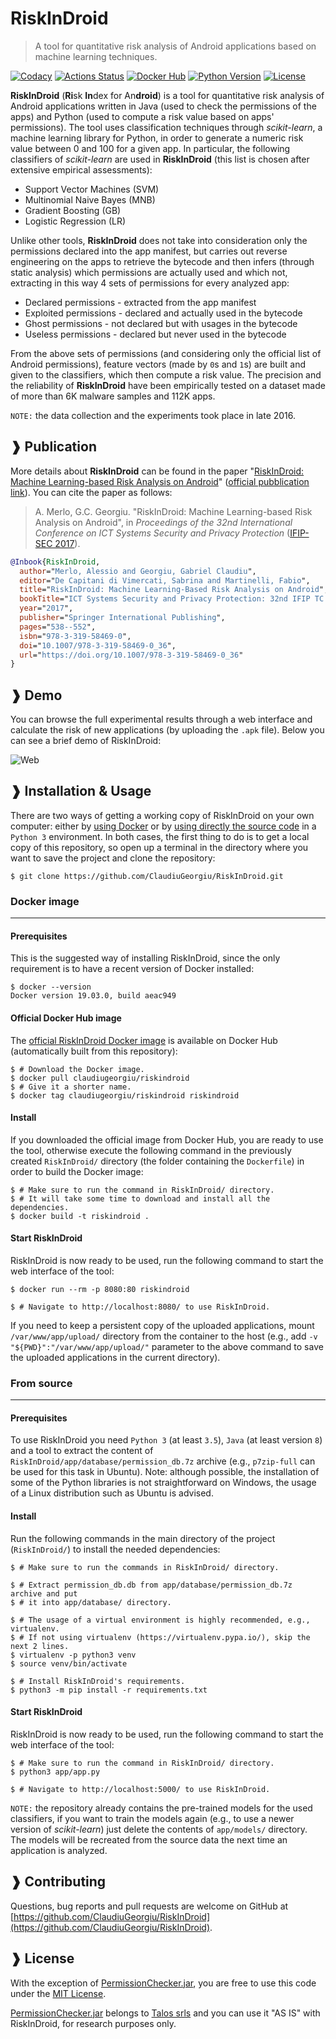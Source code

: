 # RiskInDroid

> A tool for quantitative risk analysis of Android applications based on machine
> learning techniques.

[![Codacy](https://api.codacy.com/project/badge/Grade/13be50b318c74ac88fba3e13bd620f9c)](https://www.codacy.com/app/ClaudiuGeorgiu/RiskInDroid)
[![Actions Status](https://github.com/ClaudiuGeorgiu/RiskInDroid/workflows/Build/badge.svg)](https://github.com/ClaudiuGeorgiu/RiskInDroid/actions?query=workflow%3ABuild)
[![Docker Hub](https://img.shields.io/docker/cloud/build/claudiugeorgiu/riskindroid)](https://hub.docker.com/r/claudiugeorgiu/riskindroid)
[![Python Version](https://img.shields.io/badge/Python-3.5%2B-green.svg?logo=python&logoColor=white)](https://www.python.org/downloads/)
[![License](https://img.shields.io/badge/license-MIT-blue.svg)](https://github.com/ClaudiuGeorgiu/RiskInDroid/blob/master/LICENSE)



**RiskInDroid** (**Ri**sk **In**dex for An**droid**) is a tool for quantitative risk
analysis of Android applications written in Java (used to check the permissions of the
apps) and Python (used to compute a risk value based on apps' permissions). The tool
uses classification techniques through *scikit-learn*, a machine learning library for
Python, in order to generate a numeric risk value between 0 and 100 for a given app.
In particular, the following classifiers of *scikit-learn* are used in **RiskInDroid**
(this list is chosen after extensive empirical assessments):
* Support Vector Machines (SVM)
* Multinomial Naive Bayes (MNB)
* Gradient Boosting (GB)
* Logistic Regression (LR)

Unlike other tools, **RiskInDroid** does not take into consideration only the
permissions declared into the app manifest, but carries out reverse engineering on
the apps to retrieve the bytecode and then infers (through static analysis) which
permissions are actually used and which not, extracting in this way 4 sets of
permissions for every analyzed app:
* Declared permissions - extracted from the app manifest
* Exploited permissions - declared and actually used in the bytecode
* Ghost permissions - not declared but with usages in the bytecode
* Useless permissions - declared but never used in the bytecode

From the above sets of permissions (and considering only the official list of Android
permissions), feature vectors (made by `0`s and `1`s) are built and given to the
classifiers, which then compute a risk value. The precision and the reliability of
**RiskInDroid** have been empirically tested on a dataset made of more than 6K malware
samples and 112K apps.

`NOTE:` the data collection and the experiments took place in late 2016.



## ❱ Publication

More details about **RiskInDroid** can be found in the paper
"[RiskInDroid: Machine Learning-based Risk Analysis on Android](https://github.com/ClaudiuGeorgiu/RiskInDroid/blob/master/docs/paper/RiskInDroid.pdf)"
([official pubblication link](https://link.springer.com/chapter/10.1007/978-3-319-58469-0_36)).
You can cite the paper as follows:

> A. Merlo, G.C. Georgiu. "RiskInDroid: Machine Learning-based Risk Analysis on Android",
> in *Proceedings of the 32nd International Conference on ICT Systems Security and
> Privacy Protection* ([IFIP-SEC 2017](http://www.ifipsec.org/)).

```BibTeX
@Inbook{RiskInDroid,
  author="Merlo, Alessio and Georgiu, Gabriel Claudiu",
  editor="De Capitani di Vimercati, Sabrina and Martinelli, Fabio",
  title="RiskInDroid: Machine Learning-Based Risk Analysis on Android",
  bookTitle="ICT Systems Security and Privacy Protection: 32nd IFIP TC 11 International Conference, SEC 2017, Rome, Italy, May 29-31, 2017, Proceedings",
  year="2017",
  publisher="Springer International Publishing",
  pages="538--552",
  isbn="978-3-319-58469-0",
  doi="10.1007/978-3-319-58469-0_36",
  url="https://doi.org/10.1007/978-3-319-58469-0_36"
}
```



## ❱ Demo

You can browse the full experimental results through a web interface and calculate the
risk of new applications (by uploading the `.apk` file). Below you can see a brief
demo of RiskInDroid:

![Web](https://raw.githubusercontent.com/ClaudiuGeorgiu/RiskInDroid/master/docs/demo/web.gif)



## ❱ Installation & Usage

There are two ways of getting a working copy of RiskInDroid on your own computer:
either by [using Docker](#docker-image) or by
[using directly the source code](#from-source) in a `Python 3` environment. In both
cases, the first thing to do is to get a local copy of this repository, so open up a
terminal in the directory where you want to save the project and clone the repository:

```Shell
$ git clone https://github.com/ClaudiuGeorgiu/RiskInDroid.git
```

### Docker image

----------------------------------------------------------------------------------------

#### Prerequisites

This is the suggested way of installing RiskInDroid, since the only requirement
is to have a recent version of Docker installed:

```Shell
$ docker --version             
Docker version 19.03.0, build aeac949
```

#### Official Docker Hub image

The [official RiskInDroid Docker image](https://hub.docker.com/r/claudiugeorgiu/riskindroid)
is available on Docker Hub (automatically built from this repository):

```Shell
$ # Download the Docker image.
$ docker pull claudiugeorgiu/riskindroid
$ # Give it a shorter name.
$ docker tag claudiugeorgiu/riskindroid riskindroid
```

#### Install

If you downloaded the official image from Docker Hub, you are ready to use the tool,
otherwise execute the following command in the previously created `RiskInDroid/`
directory (the folder containing the `Dockerfile`) in order to build the Docker image:

```Shell
$ # Make sure to run the command in RiskInDroid/ directory.
$ # It will take some time to download and install all the dependencies.
$ docker build -t riskindroid .
```

#### Start RiskInDroid

RiskInDroid is now ready to be used, run the following command to start the web
interface of the tool:

```Shell
$ docker run --rm -p 8080:80 riskindroid

$ # Navigate to http://localhost:8080/ to use RiskInDroid.
```

If you need to keep a persistent copy of the uploaded applications, mount
`/var/www/app/upload/` directory from the container to the host (e.g., add
`-v "${PWD}":"/var/www/app/upload/"` parameter to the above command to save
the uploaded applications in the current directory).

### From source

----------------------------------------------------------------------------------------

#### Prerequisites

To use RiskInDroid you need `Python 3` (at least `3.5`), `Java` (at least version `8`)
and a tool to extract the content of `RiskInDroid/app/database/permission_db.7z`
archive (e.g., `p7zip-full` can be used for this task in Ubuntu). Note: although
possible, the installation of some of the Python libraries is not straightforward
on Windows, the usage of a Linux distribution such as Ubuntu is advised.

#### Install

Run the following commands in the main directory of the project (`RiskInDroid/`)
to install the needed dependencies:

```Shell
$ # Make sure to run the commands in RiskInDroid/ directory.

$ # Extract permission_db.db from app/database/permission_db.7z archive and put 
$ # it into app/database/ directory.

$ # The usage of a virtual environment is highly recommended, e.g., virtualenv.
$ # If not using virtualenv (https://virtualenv.pypa.io/), skip the next 2 lines.
$ virtualenv -p python3 venv
$ source venv/bin/activate

$ # Install RiskInDroid's requirements.
$ python3 -m pip install -r requirements.txt
```

#### Start RiskInDroid

RiskInDroid is now ready to be used, run the following command to start the web
interface of the tool:

```Shell
$ # Make sure to run the command in RiskInDroid/ directory.
$ python3 app/app.py

$ # Navigate to http://localhost:5000/ to use RiskInDroid.
```

`NOTE:` the repository already contains the pre-trained models for the used
classifiers, if you want to train the models again (e.g., to use a newer version of
*scikit-learn*) just delete the contents of `app/models/` directory. The models will
be recreated from the source data the next time an application is analyzed.



## ❱ Contributing

Questions, bug reports and pull requests are welcome on GitHub at
[https://github.com/ClaudiuGeorgiu/RiskInDroid](https://github.com/ClaudiuGeorgiu/RiskInDroid).



## ❱ License

With the exception of
[PermissionChecker.jar](https://github.com/ClaudiuGeorgiu/RiskInDroid/blob/master/app/PermissionChecker.jar),
you are free to use this code under the
[MIT License](https://github.com/ClaudiuGeorgiu/RiskInDroid/blob/master/LICENSE).

[PermissionChecker.jar](https://github.com/ClaudiuGeorgiu/RiskInDroid/blob/master/app/PermissionChecker.jar)
belongs to [Talos srls](http://www.talos-sec.com/) and you can use it "AS IS" with
RiskInDroid, for research purposes only.
